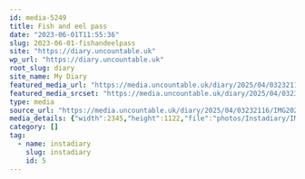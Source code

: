 ```yaml
---
id: media-5249
title: Fish and eel pass
date: "2023-06-01T11:55:36"
slug: 2023-06-01-fishandeelpass
site: "https://diary.uncountable.uk"
wp_url: "https://diary.uncountable.uk"
root_slug: diary
site_name: My Diary
featured_media_url: "https://media.uncountable.uk/diary/2025/04/03232116/IMG20230601125536-edited.webp"
featured_media_srcset: "https://media.uncountable.uk/diary/2025/04/03232116/IMG20230601125536-edited-300x144.webp 300w, https://media.uncountable.uk/diary/2025/04/03232116/IMG20230601125536-edited-1024x490.webp 1024w, https://media.uncountable.uk/diary/2025/04/03232116/IMG20230601125536-edited-150x150.webp 150w, https://media.uncountable.uk/diary/2025/04/03232116/IMG20230601125536-edited-640x306.webp 640w, https://media.uncountable.uk/diary/2025/04/03232116/IMG20230601125536-edited.webp 2345w"
type: media
source_url: "https://media.uncountable.uk/diary/2025/04/03232116/IMG20230601125536-edited.webp"
media_details: {"width":2345,"height":1122,"file":"photos/Instadiary/IMG20230601125536-edited.webp","filesize":146082,"sizes":{"medium":{"file":"IMG20230601125536-edited-300x144.webp","width":300,"height":144,"filesize":10856,"mime_type":"image/webp","source_url":"https://media.uncountable.uk/diary/2025/04/03232116/IMG20230601125536-edited-300x144.webp"},"large":{"file":"IMG20230601125536-edited-1024x490.webp","width":1024,"height":490,"filesize":86468,"mime_type":"image/webp","source_url":"https://media.uncountable.uk/diary/2025/04/03232116/IMG20230601125536-edited-1024x490.webp"},"thumbnail":{"file":"IMG20230601125536-edited-150x150.webp","width":150,"height":150,"filesize":5296,"mime_type":"image/webp","source_url":"https://media.uncountable.uk/diary/2025/04/03232116/IMG20230601125536-edited-150x150.webp"},"mobwidth":{"file":"IMG20230601125536-edited-640x306.webp","width":640,"height":306,"filesize":39632,"mime_type":"image/webp","source_url":"https://media.uncountable.uk/diary/2025/04/03232116/IMG20230601125536-edited-640x306.webp"},"full":{"file":"IMG20230601125536-edited.webp","width":2345,"height":1122,"mime_type":"image/webp","source_url":"https://media.uncountable.uk/diary/2025/04/03232116/IMG20230601125536-edited.webp"}},"image_meta":{"aperture":"0","credit":"","camera":"","caption":"","created_timestamp":"0","copyright":"","focal_length":"0","iso":"0","shutter_speed":"0","title":"","orientation":"0","keywords":[]}}
category: []
tag:
  - name: instadiary
    slug: instadiary
    id: 5
---
```


